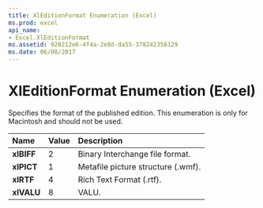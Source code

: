 ```yaml
---
title: XlEditionFormat Enumeration (Excel)
ms.prod: excel
api_name:
- Excel.XlEditionFormat
ms.assetid: 920212e6-4f4a-2e8d-da55-378242356129
ms.date: 06/08/2017
---
```



# XlEditionFormat Enumeration (Excel)

Specifies the format of the published edition. This enumeration is only for Macintosh and should not be used.



|Name|Value|Description|
|:-----|:-----|:-----|
| **xlBIFF**|2|Binary Interchange file format.|
| **xlPICT**|1|Metafile picture structure (.wmf).|
| **xlRTF**|4|Rich Text Format (.rtf).|
| **xlVALU**|8|VALU.|

